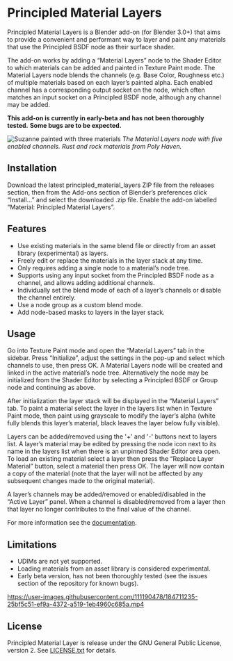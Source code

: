 # Principled Material Layers
Principled Material Layers is a Blender add-on (for Blender 3.0+) that aims to 
provide a convenient and performant way to layer and paint any materials that 
use the Principled BSDF node as their surface shader.

The add-on works by adding a “Material Layers” node to the Shader Editor to
which materials can be added and painted in Texture Paint mode. The Material
Layers node blends the channels (e.g. Base Color, Roughness etc.) of multiple
materials based on each layer’s painted alpha. Each enabled channel has a
corresponding output socket on the node, which often matches an input socket on
a Principled BSDF node, although any channel may be added.

**This add-on is currently in early-beta and has not been thoroughly tested.**
**Some bugs are to be expected.**

![Suzanne painted with three materials](
https://user-images.githubusercontent.com/111190478/184520872-12deb2ec-1857-4e57-a20c-892b7e21e050.jpg)
*The Material Layers node with five enabled channels. Rust and rock materials*
*from Poly Haven.*

## Installation
Download the latest principled_material_layers ZIP file from the releases 
section, then from the Add-ons section of Blender’s preferences click 
“Install...” and select the downloaded .zip file. Enable the add-on labelled 
“Material: Principled Material Layers”.

## Features
- Use existing materials in the same blend file or directly from an asset
library (experimental) as layers.
- Freely edit or replace the materials in the layer stack at any time.
- Only requires adding a single node to a material’s node tree.
- Supports using any input socket from the Principled BSDF node as a channel,
and allows adding additional channels.
- Individually set the blend mode of each of a layer’s channels or disable the
channel entirely.
- Use a node group as a custom blend mode.
- Add node-based masks to layers in the layer stack.

## Usage
Go into Texture Paint mode and open the “Material Layers” tab in the sidebar.
Press “Initialize”, adjust the settings in the pop-up and select which channels
to use, then press OK. A Material Layers node will be created and linked in the
active material’s node tree. Alternatively the node may be initialized from the
Shader Editor by selecting a Principled BSDF or Group node and continuing as
above.

After initialization the layer stack will be displayed in the
“Material Layers” tab. To paint a material select the layer in the layers list
when in Texture Paint mode, then paint using grayscale to modify the layer’s
alpha (white fully blends this layer’s material, black leaves the layer below
fully visible).

Layers can be added/removed using the '+' and '-' buttons next to layers list.
A layer’s material may be edited by pressing the node icon next to its name in
the layers list when there is an unpinned Shader Editor area open.
To load an existing material select a layer then press the “Replace Layer
Material” button, select a material then press OK. The layer will now contain a
copy of the material (note that the layer will not be affected by any subsequent
changes made to the original material).

A layer’s channels may be added/removed or enabled/disabled in the “Active
Layer” panel. When a channel is disabled/removed from a layer then that layer
no longer contributes to the final value of the channel.

For more information see the [documentation](/docs.md).

## Limitations
- UDIMs are not yet supported.
- Loading materials from an asset library is considered experimental.
- Early beta version, has not been thoroughly tested (see the issues section of
 the repository for known bugs).
 
 https://user-images.githubusercontent.com/111190478/184711235-25bf5c51-ef9a-4372-a519-1eb4960c685a.mp4

## License
Principled Material Layer is release under the GNU General Public License,
version 2. See [LICENSE.txt](/LICENSE.txt) for details.

